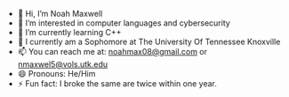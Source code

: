- 👋 Hi, I’m Noah Maxwell
- 👀 I’m interested in computer languages and cybersecurity
- 🌱 I’m currently learning C++
- 💞️ I currently am a Sophomore at The University Of Tennessee Knoxville
- 📫 You can reach me at: noahmax08@gmail.com or nmaxwel5@vols.utk.edu
- 😄 Pronouns: He/Him
- ⚡ Fun fact: I broke the same are twice within one year.

<!---
noahmax08/noahmax08 is a ✨ special ✨ repository because its `README.md` (this file) appears on your GitHub profile.
You can click the Preview link to take a look at your changes.
--->
